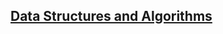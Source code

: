 ## [Data Structures and Algorithms](https://github.com/HungryAdi/Coursework/tree/master/DataStructures%26Algorithms)
